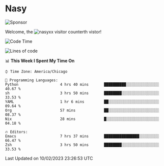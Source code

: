 # Nasy

<!--
<p align="center">
<img height="200" src="https://github-readme-stats.vercel.app/api?username=nasyxx&count_private=true&show_icons=true&theme=dracula&include_all_commits=true"/>
<img height="200" src="https://github-readme-stats.vercel.app/api/top-langs/?username=nasyxx&theme=dracula&hide=html,jupyter+notebook&count_private=true&show_icons=true"/>
</p>

  
----------------
-->

![Sponsor](https://img.shields.io/static/v1.svg?label=Sponsor&message=%E2%9D%A4&logo=GitHub&style=flat&color=pink)
 
Welcome, the ![nasyxx visitor counter](https://count.getloli.com/get/@nasyxx?theme=rule34)th vistor!
 
<!--START_SECTION:waka-->
![Code Time](http://img.shields.io/badge/Code%20Time-3%2C148%20hrs%2013%20mins-blue)

![Lines of code](https://img.shields.io/badge/From%20Hello%20World%20I%27ve%20Written-5%20Million%20lines%20of%20code-blue)

📊 **This Week I Spent My Time On** 

```text
⌚︎ Time Zone: America/Chicago

💬 Programming Languages: 
Python                   4 hrs 40 mins       ██████████░░░░░░░░░░░░░░░   40.67 % 
sh                       3 hrs 50 mins       ████████░░░░░░░░░░░░░░░░░   33.53 % 
YAML                     1 hr 6 mins         ██░░░░░░░░░░░░░░░░░░░░░░░   09.64 % 
Org                      57 mins             ██░░░░░░░░░░░░░░░░░░░░░░░   08.37 % 
Nix                      28 mins             █░░░░░░░░░░░░░░░░░░░░░░░░   04.18 % 

🔥 Editors: 
Emacs                    7 hrs 37 mins       ████████████████░░░░░░░░░   66.47 % 
Zsh                      3 hrs 50 mins       ████████░░░░░░░░░░░░░░░░░   33.53 % 

```


 Last Updated on 10/02/2023 23:26:53 UTC
<!--END_SECTION:waka-->

<!-- ![visitors](https://visitor-badge.laobi.icu/badge?page_id=nasyxx.nasyxx) -->

